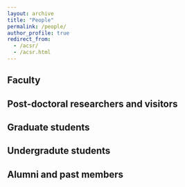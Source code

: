 ```yaml
---
layout: archive
title: "People"
permalink: /people/
author_profile: true
redirect_from: 
  - /acsr/
  - /acsr.html
---
```


## Faculty

## Post-doctoral researchers and visitors

## Graduate students

## Undergradute students

## Alumni and past members
